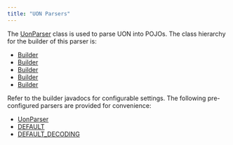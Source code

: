 ```yaml
---
title: "UON Parsers"
---
```


The [UonParser](../apidocs/org/apache/juneau/uon/UonParser.html) class is used to parse UON into POJOs.
The class hierarchy for the builder of this parser is:
- [Builder](../apidocs/org/apache/juneau/Context/Builder.html)
- [Builder](../apidocs/org/apache/juneau/BeanContextable/Builder.html)
- [Builder](../apidocs/org/apache/juneau/parser/Parser/Builder.html)
- [Builder](../apidocs/org/apache/juneau/parser/ReaderParser/Builder.html)
- [Builder](../apidocs/org/apache/juneau/uon/UonParser/Builder.html)

Refer to the builder javadocs for configurable settings.
The following pre-configured parsers are provided for convenience:
- [UonParser](../apidocs/org/apache/juneau/uon/UonParser.html)
- [DEFAULT](../apidocs/org/apache/juneau/uon/UonParser.html#DEFAULT)
- [DEFAULT_DECODING](../apidocs/org/apache/juneau/uon/UonParser.html#DEFAULT_DECODING)
